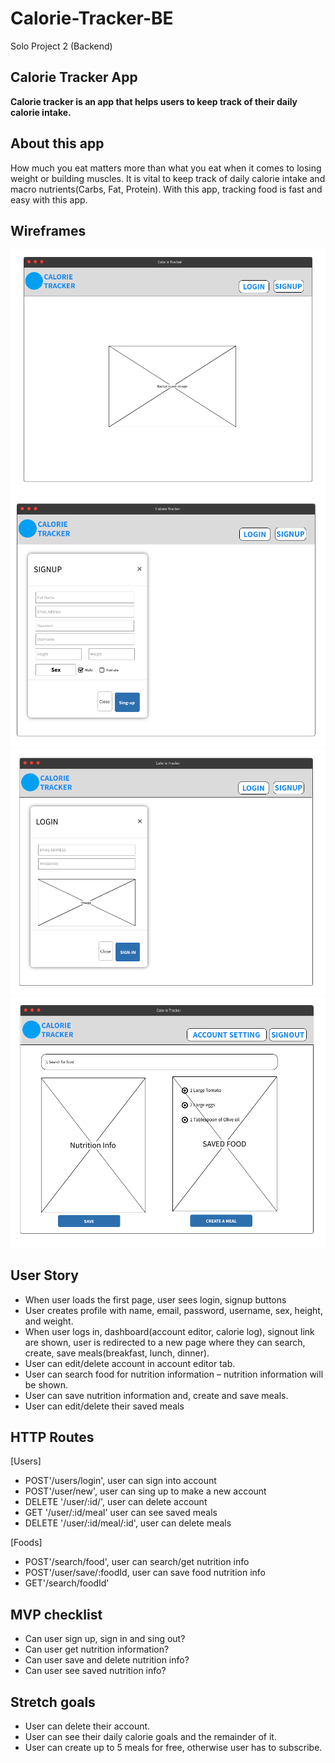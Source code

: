 # Calorie-Tracker-BE
Solo Project 2 (Backend)

## Calorie Tracker App
**Calorie tracker is an app that helps users to keep track of their daily calorie intake.**

## About this app
How much you eat matters more than what you eat when it comes to losing weight or building muscles. It is vital to keep track of daily calorie intake and macro nutrients(Carbs, Fat, Protein). With this app, tracking food is fast and easy with this app.

## Wireframes
![1](./WIREFRAME/1.png)
![1](./WIREFRAME/2.png)
![1](./WIREFRAME/3.png)
![1](./WIREFRAME/4.png)

## User Story

- When user loads the first page, user sees login, signup buttons
- User creates profile with name, email, password, username, sex, height, and weight.
- When user logs in, dashboard(account editor, calorie log), signout link are shown, user is redirected to a new page where they can search, create, save meals(breakfast, lunch, dinner).
- User can edit/delete account in account editor tab.
- User can search food for nutrition information – nutrition information will be shown.
- User can save nutrition information and, create and save meals.
- User can edit/delete their saved meals

## HTTP Routes
[Users]
- POST'/users/login', user can sign into account
- POST'/user/new', user can sing up to make a new account
- DELETE '/user/:id/', user can delete account
- GET '/user/:id/meal' user can see saved meals
- DELETE '/user/:id/meal/:id', user can delete meals

[Foods]
- POST'/search/food', user can search/get nutrition info
- POST'/user/save/:foodId, user can save food nutrition info
- GET'/search/foodId'


## MVP checklist 
- Can user sign up, sign in and sing out?
- Can user get nutrition information?
- Can user save and delete nutrition info?
- Can user see saved nutrition info?

## Stretch goals
- User can delete their account.
- User can see their daily calorie goals and the remainder of it.
- User can create up to 5 meals for free, otherwise user has to subscribe.
